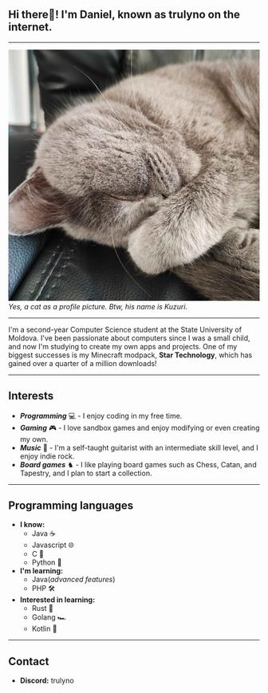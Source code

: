 
## Hi there👋! I'm Daniel, known as trulyno on the internet.
---
![Yes, a cat as a profile picture](./images/avatar.jpg)
*Yes, a cat as a profile picture. Btw, his name is Kuzuri.*

---

I'm a second-year Computer Science student at the State University of Moldova. I've been passionate about computers since I was a small child, and now I'm studying to create my own apps and projects. One of my biggest successes is my Minecraft modpack, **Star Technology**, which has gained over a quarter of a million downloads!

---

## Interests
- ***Programming*** 💻 - I enjoy coding in my free time.
- ***Gaming*** 🎮 - I love sandbox games and enjoy modifying or even creating my own.
- ***Music*** 🎸 - I'm a self-taught guitarist with an intermediate skill level, and I enjoy indie rock.
- ***Board games*** ♞ - I like playing board games such as Chess, Catan, and Tapestry, and I plan to start a collection.

---

## Programming languages
- **I know:**
    - Java ☕
    - Javascript 🌐
    - C 🔧
    - Python 🐍
- **I'm learning:**
    - Java(*advanced features*)
    - PHP 🛠️
- **Interested in learning:**
    - Rust 🦀
    - Golang 🏎️
    - Kotlin 🚀

---

## Contact
- **Discord:** trulyno
